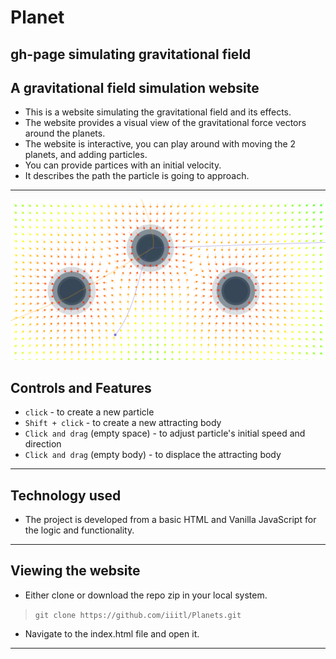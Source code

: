 # Planet

## gh-page simulating gravitational field
## A gravitational field simulation website

- This is a website simulating the gravitational field and its effects.
- The website provides a visual view of the gravitational force vectors around the planets.
- The website is interactive, you can play around with moving the 2 planets, and adding particles.
- You can provide partices with an initial velocity.
- It describes the path the particle is going to approach.

---



![website-image](./screenshots/planets-1.png)

## **Controls and Features**

- `click` - to create a new particle
- `Shift + click` - to create a new attracting body
- `Click and drag` (empty space) - to adjust particle's initial speed and direction
- `Click and drag` (empty body) - to displace the attracting body

---

## **Technology used**

- The project is developed from a basic HTML and Vanilla JavaScript for the logic and functionality.

---

## **Viewing the website**

- Either clone or download the repo zip in your local system.
> `git clone https://github.com/iiitl/Planets.git`

- Navigate to the index.html file and open it.

---




